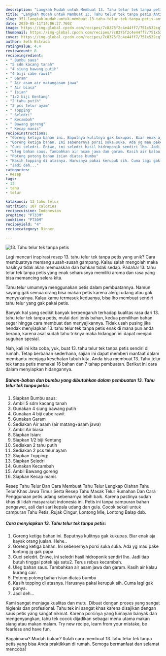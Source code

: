 ```yaml
---
description: "Langkah Mudah untuk Membuat 13. Tahu telur tek tanpa petis Anti Gagal"
title: "Langkah Mudah untuk Membuat 13. Tahu telur tek tanpa petis Anti Gagal"
slug: 351-langkah-mudah-untuk-membuat-13-tahu-telur-tek-tanpa-petis-anti-gagal
date: 2020-05-11T14:06:27.760Z
image: https://img-global.cpcdn.com/recipes/7c8375f2c4e44ff7/751x532cq70/13-tahu-telur-tek-tanpa-petis-foto-resep-utama.jpg
thumbnail: https://img-global.cpcdn.com/recipes/7c8375f2c4e44ff7/751x532cq70/13-tahu-telur-tek-tanpa-petis-foto-resep-utama.jpg
cover: https://img-global.cpcdn.com/recipes/7c8375f2c4e44ff7/751x532cq70/13-tahu-telur-tek-tanpa-petis-foto-resep-utama.jpg
author: Seth Estrada
ratingvalue: 4.4
reviewcount: 8
recipeingredient:
- " Bumbu saus"
- "5 sdm kacang tanah"
- "4 siung bawang putih"
- "4 biji cabe rawit"
- " Garam"
- " Air asam air matangasam jawa"
- " Air biasa"
- " Isian"
- "1/2 biji Kentang"
- "2 tahu putih"
- "2 pcs telur ayam"
- " Topping"
- " Seledri"
- " Kecambah"
- " Bawang goreng"
- " Kecap manis"
recipeinstructions:
- "Goreng ketiga bahan ini. Baputnya kulitnya gak kukupas. Biar enak aja kayak orang jualan. Hehe.."
- "Goreng ketiga bahan. Ini sebenernya porsi suka suka. Ada yg mau pake lontong jg gak papa."
- "Cuci seledri. Eniwe, ini seledri hasil hidroponik sendiri lho. Jadi tiap butuh tinggal potek aja satu2. Terus rebus kecambah."
- "Uleg bahan saus. Tambahkan air asam jawa dan garam. Kasih air kalau kurang cair."
- "Potong potong bahan isian diatas bumbu"
- "Kasih topping di atasnya. Harusnya pakai kerupuk sih. Cuma lagi gak punya."
- "Jadi deh..."
categories:
- Resep
tags:
- 13
- tahu
- telur

katakunci: 13 tahu telur 
nutrition: 107 calories
recipecuisine: Indonesian
preptime: "PT33M"
cooktime: "PT30M"
recipeyield: "4"
recipecategory: Dinner

---
```



![13. Tahu telur tek tanpa petis](https://img-global.cpcdn.com/recipes/7c8375f2c4e44ff7/751x532cq70/13-tahu-telur-tek-tanpa-petis-foto-resep-utama.jpg)

Lagi mencari inspirasi resep 13. tahu telur tek tanpa petis yang unik? Cara membuatnya memang susah-susah gampang. Kalau salah mengolah maka hasilnya tidak akan memuaskan dan bahkan tidak sedap. Padahal 13. tahu telur tek tanpa petis yang enak seharusnya memiliki aroma dan rasa yang bisa memancing selera kita.

Tahu telur umumnya menggunakan petis dalam pembuatannya. Namun sayang gak semua orang bisa makan petis karena alergi udang atau gak menyukainya. Kalau kamu termasuk keduanya, bisa lho membuat sendiri tahu telur yang gak pakai petis.

Banyak hal yang sedikit banyak berpengaruh terhadap kualitas rasa dari 13. tahu telur tek tanpa petis, mulai dari jenis bahan, kedua pemilihan bahan segar hingga cara membuat dan menyajikannya. Tidak usah pusing jika hendak menyiapkan 13. tahu telur tek tanpa petis enak di mana pun anda berada, karena asal sudah tahu triknya maka hidangan ini dapat menjadi suguhan spesial.


Nah, kali ini kita coba, yuk, buat 13. tahu telur tek tanpa petis sendiri di rumah. Tetap berbahan sederhana, sajian ini dapat memberi manfaat dalam membantu menjaga kesehatan tubuh kita. Anda bisa membuat 13. Tahu telur tek tanpa petis memakai 16 bahan dan 7 tahap pembuatan. Berikut ini cara dalam menyiapkan hidangannya.

<!--inarticleads1-->

##### Bahan-bahan dan bumbu yang dibutuhkan dalam pembuatan 13. Tahu telur tek tanpa petis:

1. Siapkan  Bumbu saus:
1. Ambil 5 sdm kacang tanah
1. Gunakan 4 siung bawang putih
1. Gunakan 4 biji cabe rawit
1. Gunakan  Garam
1. Sediakan  Air asam (air matang+asam jawa)
1. Ambil  Air biasa
1. Siapkan  Isian:
1. Siapkan 1/2 biji Kentang
1. Sediakan 2 tahu putih
1. Sediakan 2 pcs telur ayam
1. Siapkan  Topping:
1. Siapkan  Seledri
1. Gunakan  Kecambah
1. Ambil  Bawang goreng
1. Siapkan  Kecap manis


Resep Tahu Telur Dan Cara Membuat Tahu Telur Lengkap Olahan Tahu Telur Khas Jawa Timur Serta Resep Tahu Masak Telur Rumahan Dan Cara Penggunaan petis udang sebenarnya lebih baik. Karena pastinya sudah khas di lidah masyarakat indonesia ini. Petis ini tanpa campuran bahan pengawet, asli dari sari kepala udang dan gula. Cocok sekali untuk campuran Tahu Petis, Rujak Cingur, Lontong Mie, Lontong Balap dsb. 

<!--inarticleads2-->

##### Cara menyiapkan 13. Tahu telur tek tanpa petis:

1. Goreng ketiga bahan ini. Baputnya kulitnya gak kukupas. Biar enak aja kayak orang jualan. Hehe..
1. Goreng ketiga bahan. Ini sebenernya porsi suka suka. Ada yg mau pake lontong jg gak papa.
1. Cuci seledri. Eniwe, ini seledri hasil hidroponik sendiri lho. Jadi tiap butuh tinggal potek aja satu2. Terus rebus kecambah.
1. Uleg bahan saus. Tambahkan air asam jawa dan garam. Kasih air kalau kurang cair.
1. Potong potong bahan isian diatas bumbu
1. Kasih topping di atasnya. Harusnya pakai kerupuk sih. Cuma lagi gak punya.
1. Jadi deh...


Kami sangat menjaga kualitas dan mutu. Dibuat dengan proses yang sangat higienis dan profesional. Tahu tek ini sangat khas karena disajikan dengan saus petis yang sangat nikmat. Karena porsinya yang lumayan banyak dan mengenyangkan, tahu tek cocok dijadikan sebagai menu utama makan siang atau makan malam. Try new recipe, learn from your mistake, be fearless and have fun. 

Bagaimana? Mudah bukan? Itulah cara membuat 13. tahu telur tek tanpa petis yang bisa Anda praktikkan di rumah. Semoga bermanfaat dan selamat mencoba!
